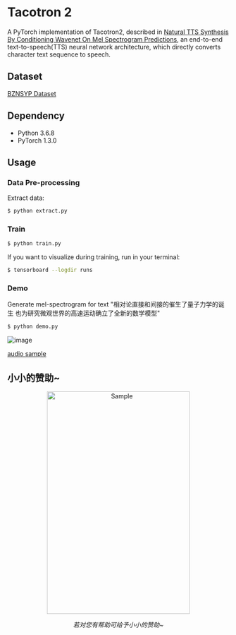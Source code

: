 # Tacotron 2

A PyTorch implementation of Tacotron2, described in [Natural TTS Synthesis By Conditioning Wavenet On Mel Spectrogram Predictions](https://arxiv.org/pdf/1712.05884.pdf), an end-to-end text-to-speech(TTS) neural network architecture, which directly converts character text sequence to speech.

## Dataset

[BZNSYP Dataset](https://www.data-baker.com/open_source.html)

## Dependency

- Python 3.6.8
- PyTorch 1.3.0

## Usage
### Data Pre-processing
Extract data:
```bash
$ python extract.py
```

### Train
```bash
$ python train.py
```

If you want to visualize during training, run in your terminal:
```bash
$ tensorboard --logdir runs
```

### Demo
Generate mel-spectrogram for text "相对论直接和间接的催生了量子力学的诞生 也为研究微观世界的高速运动确立了全新的数学模型"
```bash
$ python demo.py
```
![image](https://github.com/foamliu/Tacotron2-CN/raw/master/images/mel_spec.jpg)


<a href="audios/sample.wav">audio sample</a>

## 小小的赞助~
<p align="center">
	<img src="https://github.com/foamliu/Tacotron2-Mandarin/blob/master/sponsor.jpg" alt="Sample"  width="324" height="504">
	<p align="center">
		<em>若对您有帮助可给予小小的赞助~</em>
	</p>
</p>
<br/><br/><br/>
